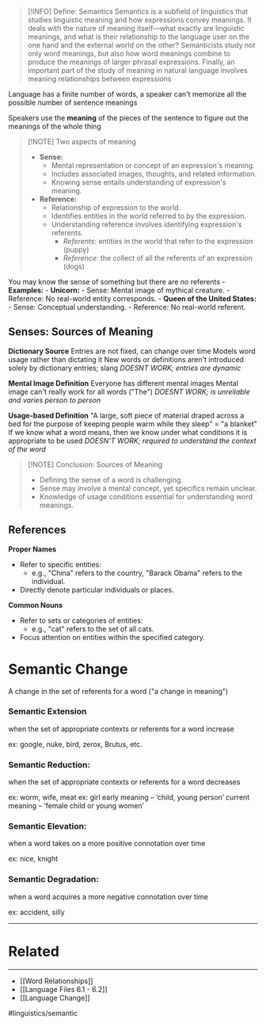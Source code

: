> [!INFO] Define: Semantics
> Semantics is a subfield of linguistics that studies linguistic meaning and how expressions convey meanings. It deals with the nature of meaning itself—what exactly are linguistic meanings, and what is their relationship to the language user on the one hand and the external world on the other? Semanticists study not only word meanings, but also how word meanings combine to produce the meanings of larger phrasal expressions. Finally, an important part of the study of meaning in natural language involves meaning relationships between expressions

Language has a finite number of words, a speaker can't memorize all the possible number of sentence meanings

Speakers use the **meaning** of the pieces of the sentence to figure out the meanings of the whole thing

> [!NOTE] Two aspects of meaning
> - **Sense:**
> 	- Mental representation or concept of an expression's meaning.
> 	- Includes associated images, thoughts, and related information.
> 	- Knowing sense entails understanding of expression's meaning.
> - **Reference:**
> 	- Relationship of expression to the world.
> 	- Identifies entities in the world referred to by the expression.
> 	- Understanding reference involves identifying expression's referents.
> 		- *Referents*: entities in the world that refer to the expression (puppy)
> 		- *Reference*: the collect of all the referents of an expression (dogs)

You may know the sense of something but there are no referents
	- **Examples:**
	    - **Unicorn:**
			- Sense: Mental image of mythical creature.
			- Reference: No real-world entity corresponds.
		- **Queen of the United States:**
			- Sense: Conceptual understanding.
			- Reference: No real-world referent.

## Senses: Sources of Meaning
**Dictionary Source**
	Entries are not fixed, can change over time
	Models word usage rather than dictating it
	New words or definitions aren't introduced solely by dictionary entries; slang
*DOESNT WORK; entries are dynamic*

**Mental Image Definition**
	Everyone has different mental images
	Mental image can't really work for all words ("The")
*DOESNT WORK; is unreliable and varies person to person*

**Usage-based Definition**
	"A large, soft piece of material draped across a bed for the purpose of keeping people warm while they sleep" = "a blanket"
	If we know what a word means, then we know under what conditions it is appropriate to be used
*DOESN'T WORK; required to understand the context of the word*

> [!NOTE] Conclusion: Sources of Meaning
>  - Defining the sense of a word is challenging.
>  - Sense may involve a mental concept, yet specifics remain unclear.
>  - Knowledge of usage conditions essential for understanding word meanings.

## References
**Proper Names**
- Refer to specific entities:
	- e.g., "China" refers to the country, "Barack Obama" refers to the individual.
- Directly denote particular individuals or places.

**Common Nouns**
- Refer to sets or categories of entities:
	- e.g., "cat" refers to the set of all cats.
- Focus attention on entities within the specified category.

# Semantic Change
A change in the set of referents for a word ("a change in meaning")

### Semantic Extension
when the set of appropriate contexts or referents for a word increase

ex: google, nuke, bird, zerox, Brutus, etc.

### Semantic Reduction:
when the set of appropriate contexts or referents for a word decreases

ex: worm, wife, meat
ex: girl
	early meaning – ‘child, young person’
	current meaning – ‘female child or young women’

### Semantic Elevation:
when a word takes on a more positive connotation over time

ex: nice, knight

### Semantic Degradation:
when a word acquires a more negative connotation over time

ex: accident, silly

---
# Related
---
- [[Word Relationships]]
- [[Language Files 6.1 - 6.2]]
- [[Language Change]]


#linguistics/semantic